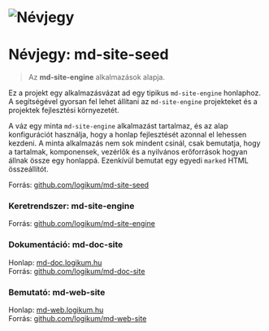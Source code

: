 <!-- ======================================================================
--- Search engine
title:          Névjegy
keywords:       névjegy
description:    Az md-site-seed projekt névjegye.
--- Menu system
order:          100
text:           Névjegy
hidden:         false
umbel:          false
--- Page properties
id:             /about
document:       
layout:         
searchable:     true
======================================================================= -->

<h1 class="pull-right">
  <img src="/images/mdse-200x52.png" title="Névjegy">
</h1>

# Névjegy: md-site-seed

> Az **md-site-engine** alkalmazások alapja.

Ez a projekt egy alkalmazásvázat ad egy tipikus `md-site-engine` honlaphoz. A
segítségével gyorsan fel lehet állítani az `md-site-engine` projekteket és a
projektek fejlesztési környezetét.

A váz egy minta `md-site-engine` alkalmazást tartalmaz, és az alap konfigurációt
használja, hogy a honlap fejlesztését azonnal el lehessen kezdeni. A minta
alkalmazás nem sok mindent csinál, csak bemutatja, hogy a tartalmak, komponensek,
vezérlők és a nyilvános erőforrások hogyan állnak össze egy honlappá. Ezenkívül
bemutat egy egyedi `marked` HTML összeállítót.

Forrás: [github.com/logikum/md-site-seed](https://github.com/logikum/md-site-seed "|_blank")

### Keretrendszer: md-site-engine

Forrás: [github.com/logikum/md-site-engine](https://github.com/logikum/md-site-engine "|_blank")

### Dokumentáció: md-doc-site

Honlap: [md-doc.logikum.hu](https://md-doc.logikum.hu "|_blank")  
Forrás: [github.com/logikum/md-doc-site](https://github.com/logikum/md-doc-site "|_blank")

### Bemutató: md-web-site

Honlap: [md-web.logikum.hu](https://md-web.logikum.hu "|_blank")  
Forrás: [github.com/logikum/md-web-site](https://github.com/logikum/md-web-site "|_blank")
